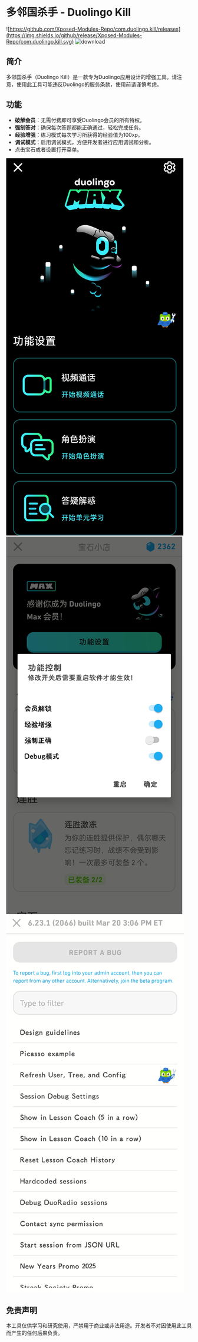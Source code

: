  
# 多邻国杀手 - Duolingo Kill

![https://github.com/Xposed-Modules-Repo/com.duolingo.kill/releases](https://img.shields.io/github/release/Xposed-Modules-Repo/com.duolingo.kill.svg)
![download](https://img.shields.io/github/downloads/Xposed-Modules-Repo/com.duolingo.kill/total.svg)

## 简介
多邻国杀手（Duolingo Kill）是一款专为Duolingo应用设计的增强工具。请注意，使用此工具可能违反Duolingo的服务条款，使用前请谨慎考虑。

## 功能
- **破解会员**：无需付费即可享受Duolingo会员的所有特权。
- **强制答对**：确保每次答题都能正确通过，轻松完成任务。
- **经验增强**：练习模式每次学习所获得的经验值为100xp。
- **调试模式**：启用调试模式，方便开发者进行应用调试和分析。
- 点击宝石或者设置打开菜单。

![image](https://raw.githubusercontent.com/Xposed-Modules-Repo/com.duolingo.kill/refs/heads/main/1.jpg)
![image](https://raw.githubusercontent.com/Xposed-Modules-Repo/com.duolingo.kill/refs/heads/main/2.jpg)
![image](https://raw.githubusercontent.com/Xposed-Modules-Repo/com.duolingo.kill/refs/heads/main/3.jpg)


## 免责声明
本工具仅供学习和研究使用，严禁用于商业或非法用途。开发者不对因使用此工具而产生的任何后果负责。
